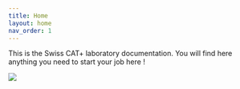 ```yaml
---
title: Home
layout: home
nav_order: 1
---
```


This is the Swiss CAT+ laboratory documentation. 
You will find here anything you need to start your job here !

![](../assets/images/lab.jpg)
